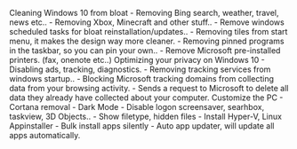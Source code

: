 Cleaning Windows 10 from bloat
	- Removing Bing search, weather, travel, news etc..
	- Removing Xbox, Minecraft and other stuff..
	- Remove windows scheduled tasks for bloat reinstallation/updates..
	- Removing tiles from start menu, it makes the design way more cleaner.
	- Removing pinned programs in the taskbar, so you can pin your own..
	- Remove Microsoft pre-installed printers. (fax, onenote etc..)
Optimizing your privacy on Windows 10
	- Disabling ads, tracking, diagnostics.
	- Removing tracking services from windows startup..
	- Blocking Microsoft tracking domains from collecting data from your browsing activity.
	- Sends a request to Microsoft to delete all data they already have collected about your computer.
Customize the PC
	- Cortana removal
	- Dark Mode
	- Disable logon screensaver, searhbox, taskview, 3D Objects..
	- Show filetype, hidden files
	- Install Hyper-V, Linux
Appinstaller
	- Bulk install apps silently
	- Auto app updater, will update all apps automatically.
